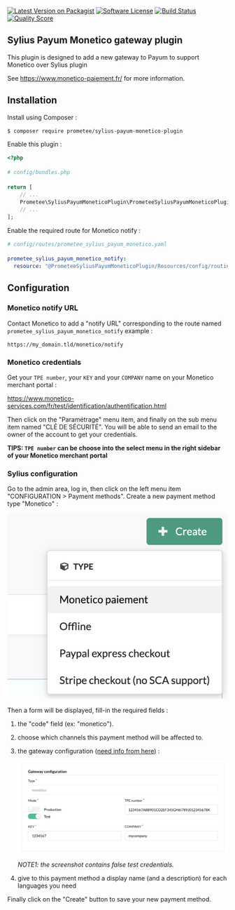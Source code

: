 [![Latest Version on Packagist][ico-version]][link-packagist]
[![Software License][ico-license]](LICENSE)
[![Build Status][ico-travis]][link-travis]
[![Quality Score][ico-code-quality]][link-code-quality]

## Sylius Payum Monetico gateway plugin

This plugin is designed to add a new gateway to Payum to support Monetico over Sylius plugin

See https://www.monetico-paiement.fr/ for more information.

## Installation

Install using Composer :

```
$ composer require prometee/sylius-payum-monetico-plugin
```

Enable this plugin :

```php
<?php

# config/bundles.php

return [
    // ...
    Prometee\SyliusPayumMoneticoPlugin\PrometeeSyliusPayumMoneticoPlugin::class => ['all' => true],
    // ...
];
```

Enable the required route for Monetico notify :

```yaml
# config/routes/prometee_sylius_payum_monetico.yaml

prometee_sylius_payum_monetico_notify:
  resource: "@PrometeeSyliusPayumMoneticoPlugin/Resources/config/routing/notify.yaml"
```

## Configuration

### Monetico notify URL

Contact Monetico to add a "notify URL" corresponding to the route named `prometee_sylius_payum_monetico_notify` example :

```
https://my_domain.tld/monetico/notify
``` 

### Monetico credentials

Get your `TPE number`, your `KEY` and your `COMPANY` name on your Monetico merchant portal :

https://www.monetico-services.com/fr/test/identification/authentification.html

Then click on the "Paramétrage" menu item, and finally on the sub menu item named "CLÉ DE SÉCURITÉ".
You will be able to send an email to the owner of the account to get your credentials.

**TIPS: `TPE number` can be choose into the select menu in the right sidebar of your Monetico merchant portal**

### Sylius configuration

Go to the admin area, log in, then click on the left menu item "CONFIGURATION > Payment methods".
Create a new payment method type "Monetico" :

![Create a new payment method][docs-assets-create-payment-method]

Then a form will be displayed, fill-in the required fields :

 1. the "code" field (ex: "monetico").
 2. choose which channels this payment method will be affected to.
 3. the gateway configuration ([need info from here](#monetico-credentials)) :
 
    ![Gateway Configuration][docs-assets-gateway-configuration]
    
    _NOTE1: the screenshot contains false test credentials._
 4. give to this payment method a display name (and a description) for each languages you need
 
 Finally click on the "Create" button to save your new payment method.

[docs-assets-create-payment-method]: docs/assets/create-payment-method.png
[docs-assets-gateway-configuration]: docs/assets/gateway-configuration.png

[ico-version]: https://img.shields.io/packagist/v/Prometee/sylius-payum-monetico-plugin.svg?style=flat-square
[ico-license]: https://img.shields.io/badge/license-MIT-brightgreen.svg?style=flat-square
[ico-travis]: https://img.shields.io/travis/Prometee/SyliusPayumMoneticoPlugin/master.svg?style=flat-square
[ico-code-quality]: https://img.shields.io/scrutinizer/g/Prometee/SyliusPayumMoneticoPlugin.svg?style=flat-square

[link-packagist]: https://packagist.org/packages/prometee/sylius-payum-monetico-plugin
[link-travis]: https://travis-ci.org/Prometee/SyliusPayumMoneticoPlugin
[link-scrutinizer]: https://scrutinizer-ci.com/g/Prometee/SyliusPayumMoneticoPlugin/code-structure
[link-code-quality]: https://scrutinizer-ci.com/g/Prometee/SyliusPayumMoneticoPlugin
